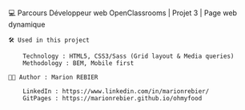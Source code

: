 💻 Parcours Développeur web OpenClassrooms | Projet 3 | Page web dynamique


	🛠 Used in this project

		Technology : HTML5, CSS3/Sass (Grid layout & Media queries)
		Methodology : BEM, Mobile first

	👩🏻 Author : Marion REBIER 

		LinkedIn : https://www.linkedin.com/in/marionrebier/
		GitPages : https://marionrebier.github.io/ohmyfood 
